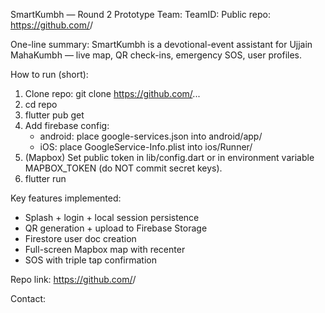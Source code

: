 SmartKumbh — Round 2 Prototype
Team: <TeamName>    TeamID: <TeamID>
Public repo: https://github.com/<your-org>/<repo-name>

One-line summary:
SmartKumbh is a devotional-event assistant for Ujjain MahaKumbh — live map, QR check-ins, emergency SOS, user profiles.

How to run (short):
1. Clone repo: git clone https://github.com/...
2. cd repo
3. flutter pub get
4. Add firebase config:
   - android: place google-services.json into android/app/
   - iOS: place GoogleService-Info.plist into ios/Runner/
5. (Mapbox) Set public token in lib/config.dart or in environment variable MAPBOX_TOKEN (do NOT commit secret keys).
6. flutter run

Key features implemented:
- Splash + login + local session persistence
- QR generation + upload to Firebase Storage
- Firestore user doc creation
- Full-screen Mapbox map with recenter
- SOS with triple tap confirmation

Repo link: https://github.com/<your-org>/<repo-name>

Contact: <Team Lead Name and Email>
